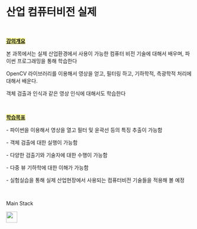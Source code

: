 <h1><strong>산업 컴퓨터비전 실제</strong></span></h1>
<p>&nbsp;</p>
<p><span style="text-decoration: underline; color: #000000; background-color: #ffff99;"><strong>강의개요</strong></span></p>
<p>본 과목에서는 실제 산업환경에서 사용이 가능한 컴퓨터 비전 기술에 대해서 배우며, 파이썬 프로그래밍을 통해 학습한다</p>
<p>OpenCV 라이브러리를 이용해서 영상을 얻고, 필터링 하고, 기하학적, 측광학적 처리에 대해서 배운다.</p>
<p>객체 검출과 인식과 같은 영상 인식에 대해서도 학습한다</p>
<p>&nbsp;</p>
<p><span style="text-decoration: underline; background-color: #ffff99;"><strong>학습목표</strong></span></p>
<p>- 파이썬을 이용해서 영상을 열고 필터 및 윤곽선 등의 특징 추출이 가능함</p>
<p>- 객체 검출에 대한 실행이 가능함</p>
<p>- 다양한 검출기와 기술자에 대한 수행이 가능함</p>
<p>- 다중 뷰 기하학에 대한 이해가 가능함</p>
<p>- 실험실습을 통해 실제 산업현장에서 사용되는 컴퓨터비전 기술들을 적용해 볼 예정</p>
<p>&nbsp;</p>

<P>Main Stack</P>
<img src="../images/EdCoourse.JPG"  width="30" height="30">
